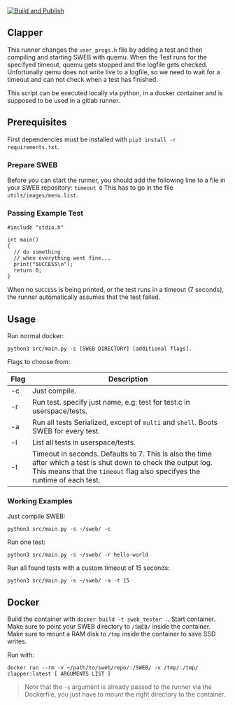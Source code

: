 [![Build and Publish](https://github.com/1toods/clapper/actions/workflows/publish-image.yml/badge.svg)](https://github.com/1toods/clapper/actions/workflows/publish-image.yml)
## Clapper

This runner changes the `user_progs.h` file by adding a test and then compiling and starting SWEB with quemu. When the Test runs for the specifyed timeout, quemu gets stopped and the logfile gets checked. Unfortunally qemu does not write live to a logfile, so we need to wait for a timeout and can not check when a test has finished.

This script can be executed locally via python, in a docker container and is supposed to be used in a gitlab runner.

## Prerequisites

First dependencies must be installed with `pip3 install -r requirements.txt`.

### Prepare SWEB

Before you can start the runner, you should add the following line to a file in your SWEB repository:
`timeout 0`
This has to go in the file `utils/images/menu.list`.

### Passing Example Test

```
#include "stdio.h"

int main()
{
  // do something
  // when everything went fine...
  print("SUCCESS\n");
  return 0;
}
```

When no `SUCCESS` is being printed, or the test runs in a timeout (7 seconds), the runner automatically assumes that the test failed.

## Usage

Run normal docker:

`python3 src/main.py -s [SWEB DIRECTORY] [additional flags].`

Flags to choose from:

| Flag | Description                                                                                                                                                                                     |
| ---- | ----------------------------------------------------------------------------------------------------------------------------------------------------------------------------------------------- |
| -c   | Just compile.                                                                                                                                                                                   |
| -r   | Run test. specify just name, e.g: test for test.c in userspace/tests.                                                                                                                           |
| -a   | Run all tests Serialized, except of `multi` and `shell`. Boots SWEB for every test.                                                                                                                                        |
| -l   | List all tests in userspace/tests.                                                                                                                                                              |
| -t   | Timeout in seconds. Defaults to 7. This is also the time after which a test is shut down to check the output log. This means that the `timeout` flag also specifyes the runtime of each test. |

### Working Examples

Just compile SWEB:

```
python3 src/main.py -s ~/sweb/ -c
```

Run one test:

```
python3 src/main.py -s ~/sweb/ -r hello-world
```

Run all found tests with a custom timeout of 15 seconds:
```
python3 src/main.py -s ~/sweb/ -a -t 15
```

## Docker
Build the container with `docker build -t sweb_tester .`.
Start container. Make sure to point your SWEB directory to `/SWEB/` inside the container.
Make sure to mount a RAM disk to `/tmp` inside the container to save SSD writes.

Run with:

```
docker run --rm -v ~/path/to/sweb/repo/:/SWEB/ -v /tmp/:/tmp/ clapper:latest [ ARGUMENTS LIST ]
```

> Note that the `-s` argument is already passed to the runner via the Dockerfile, you just have to mount the right directory to the container.